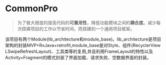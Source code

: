 # CommonPro

> 为了极大限度的提高代码的**可重用性**，降低功能模块之间的**耦合度**。减少每次搭建项目的工作以节省时间，而搭建的一个通用项目框架。

该项目有两个Module(lib_architecture和module_base)。lib_architecture是项目架构的封装MVP+RxJava+retrofit,module_base是对Style、组件(RecyclerView  LSwipeRefreshLayout)、工具类等的复用,并且利用FrameLayout的特性以及Activity+Fragment的模式封装了界面加载、请求失败、空数据界面的封装。
